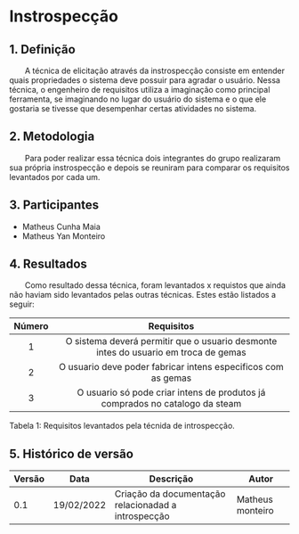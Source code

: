 # Instrospecção

## 1. Definição

&emsp;&emsp;A técnica de elicitação através da instrospecção consiste em entender quais propriedades o sistema deve possuir para agradar o usuário. Nessa técnica, o engenheiro de requisitos utiliza a imaginação como principal ferramenta, se imaginando no lugar do usuário do sistema e o que ele gostaria se tivesse que desempenhar certas atividades no sistema.

## 2. Metodologia

&emsp;&emsp;Para poder realizar essa técnica dois integrantes do grupo realizaram sua própria instrospecção e depois se reuniram para comparar os requisitos levantados por cada um.

## 3. Participantes

- Matheus Cunha Maia
- Matheus Yan Monteiro

## 4. Resultados
&emsp;&emsp;Como resultado dessa técnica, foram levantados x requistos que ainda não haviam sido levantados pelas outras técnicas. Estes estão listados a seguir:

| Número | Requisitos                                       |
| :------: | :--------------------------------------------------: |
| 1        | O sistema deverá permitir que o usuario desmonte intes do usuario em troca de gemas |
| 2        | O usuario deve poder fabricar intens especificos com as gemas |
| 3        | O usuario só pode criar intens de produtos já comprados no catalogo da steam |

<figcaption>Tabela 1: Requisitos levantados pela técnida de introspecção.</figcaption>

## 5. Histórico de versão

| Versão | Data       | Descrição                                           | Autor        |
| ------ | ---------- | --------------------------------------------------- | ------------ |
| 0.1    | 19/02/2022 | Criação da documentação relacionadad a introspecção | Matheus monteiro| 